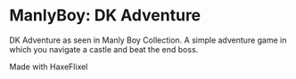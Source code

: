 # ManlyBoy: DK Adventure
DK Adventure as seen in Manly Boy Collection. A simple adventure game in which you navigate a castle and beat the end boss.

Made with HaxeFlixel

